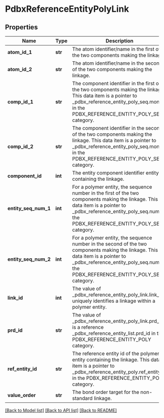 # PdbxReferenceEntityPolyLink

## Properties
Name | Type | Description | Notes
------------ | ------------- | ------------- | -------------
**atom_id_1** | **str** | The atom identifier/name in the first of the two components making  the linkage. | [optional] 
**atom_id_2** | **str** | The atom identifier/name in the second of the two components making  the linkage. | [optional] 
**comp_id_1** | **str** | The component identifier in the first of the two components making the  linkage.   This data item is a pointer to _pdbx_reference_entity_poly_seq.mon_id  in the PDBX_REFERENCE_ENTITY_POLY_SEQ category. | [optional] 
**comp_id_2** | **str** | The component identifier in the second of the two components making the  linkage.   This data item is a pointer to _pdbx_reference_entity_poly_seq.mon_id  in the PDBX_REFERENCE_ENTITY_POLY_SEQ category. | [optional] 
**component_id** | **int** | The entity component identifier entity containing the linkage. | 
**entity_seq_num_1** | **int** | For a polymer entity, the sequence number in the first of  the two components making the linkage.   This data item is a pointer to _pdbx_reference_entity_poly_seq.num  in the PDBX_REFERENCE_ENTITY_POLY_SEQ category. | [optional] 
**entity_seq_num_2** | **int** | For a polymer entity, the sequence number in the second of  the two components making the linkage.   This data item is a pointer to _pdbx_reference_entity_poly_seq.num  in the PDBX_REFERENCE_ENTITY_POLY_SEQ category. | [optional] 
**link_id** | **int** | The value of _pdbx_reference_entity_poly_link.link_id uniquely identifies  a linkage within a polymer entity. | 
**prd_id** | **str** | The value of _pdbx_reference_entity_poly_link.prd_id is a reference  _pdbx_reference_entity_list.prd_id in the PDBX_REFERENCE_ENTITY_POLY category. | 
**ref_entity_id** | **str** | The reference entity id of the polymer entity containing the linkage.   This data item is a pointer to _pdbx_reference_entity_poly.ref_entity_id  in the PDBX_REFERENCE_ENTITY_POLY category. | 
**value_order** | **str** | The bond order target for the non-standard linkage. | [optional] 

[[Back to Model list]](../README.md#documentation-for-models) [[Back to API list]](../README.md#documentation-for-api-endpoints) [[Back to README]](../README.md)


